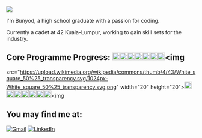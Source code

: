 <img src="https://media.giphy.com/media/tHLc67Fj7A9iVFoNmB/giphy.gif">

I'm Bunyod, a high school graduate with a passion for coding.

Currently a cadet at 42 Kuala-Lumpur, working to gain skill sets for the industry.
## Core Programme Progress: <img src="https://upload.wikimedia.org/wikipedia/commons/thumb/b/b2/Green_square.svg/1200px-Green_square.svg.png" width="20" height="20"><img src="https://upload.wikimedia.org/wikipedia/commons/thumb/b/b2/Green_square.svg/1200px-Green_square.svg.png" width="20" height="20"><img src="https://upload.wikimedia.org/wikipedia/commons/thumb/b/b2/Green_square.svg/1200px-Green_square.svg.png" width="20" height="20"><img src="https://upload.wikimedia.org/wikipedia/commons/thumb/b/b2/Green_square.svg/1200px-Green_square.svg.png" width="20" height="20"><img src="https://upload.wikimedia.org/wikipedia/commons/thumb/b/b2/Green_square.svg/1200px-Green_square.svg.png" width="20" height="20"><img src="https://upload.wikimedia.org/wikipedia/commons/thumb/b/b2/Green_square.svg/1200px-Green_square.svg.png" width="20" height="20"><img src="https://media4.giphy.com/media/7sYmmZlLGKF2G8fjwe/giphy.gif?cid=790b7611c15ef10b539c8fb1a3510028d0907a45e92e4d3f&rid=giphy.gif&ct=g" width="20" height="20"><img
src="https://upload.wikimedia.org/wikipedia/commons/thumb/4/43/White_square_50%25_transparency.svg/1024px-White_square_50%25_transparency.svg.png" width="20" height="20"><img
src="https://upload.wikimedia.org/wikipedia/commons/thumb/4/43/White_square_50%25_transparency.svg/1024px-White_square_50%25_transparency.svg.png" width="20" height="20"><img
src="https://upload.wikimedia.org/wikipedia/commons/thumb/4/43/White_square_50%25_transparency.svg/1024px-White_square_50%25_transparency.svg.png" width="20" height="20"><img
src="https://upload.wikimedia.org/wikipedia/commons/thumb/4/43/White_square_50%25_transparency.svg/1024px-White_square_50%25_transparency.svg.png" width="20" height="20"><img
src="https://upload.wikimedia.org/wikipedia/commons/thumb/4/43/White_square_50%25_transparency.svg/1024px-White_square_50%25_transparency.svg.png" width="20" height="20"><img
src="https://upload.wikimedia.org/wikipedia/commons/thumb/4/43/White_square_50%25_transparency.svg/1024px-White_square_50%25_transparency.svg.png" width="20" height="20"><img
src="https://upload.wikimedia.org/wikipedia/commons/thumb/4/43/White_square_50%25_transparency.svg/1024px-White_square_50%25_transparency.svg.png" width="20" height="20"><img
src="https://upload.wikimedia.org/wikipedia/commons/thumb/4/43/White_square_50%25_transparency.svg/1024px-White_square_50%25_transparency.svg.png" width="20" height="20"><img


## You may find me at:

[![Gmail](https://img.shields.io/badge/-Gmail-d95040?style=flat-square&logo=gmail&logoColor=white)](mailto:bunyodshams@gmail.com)
[![LinkedIn](https://img.shields.io/badge/-LinkedIn-0e76a8?style=flat-square&logo=linkedin&logoColor=white)](https://www.linkedin.com/in/bunyodshams/)


